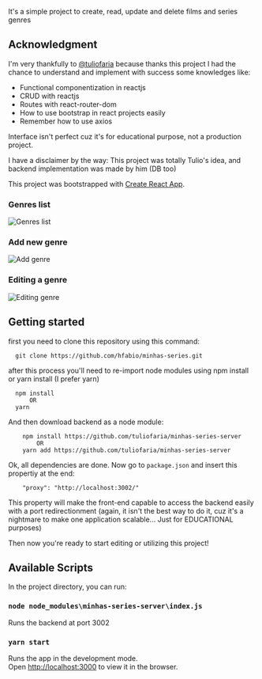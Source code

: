 It's a simple project to create, read, update and delete films and series genres 

## Acknowledgment

I'm very thankfully to [@tuliofaria](https://github.com/tuliofaria) because thanks this project I had the chance to understand and implement with success some knowledges like:
- Functional componentization in reactjs
- CRUD with reactjs
- Routes with react-router-dom
- How to use bootstrap in react projects easily
- Remember how to use axios

Interface isn't perfect cuz it's for educational purpose, not a production project.

I have a disclaimer by the way:
This project was totally Tulio's idea, and backend implementation was made by him (DB too)

This project was bootstrapped with [Create React App](https://github.com/facebook/create-react-app).
### Genres list
![Genres list](https://user-images.githubusercontent.com/15989467/62274822-0012f280-b417-11e9-956a-316221c4baa0.png)
### Add new genre
![Add genre](https://user-images.githubusercontent.com/15989467/62274890-23d63880-b417-11e9-8075-6630d067cb8b.png)
### Editing a genre
![Editing genre](https://user-images.githubusercontent.com/15989467/62274973-49fbd880-b417-11e9-9295-0252123434fa.png)


## Getting started

first you need to clone this repository using this command:

```
  git clone https://github.com/hfabio/minhas-series.git
```

after this process you'll need to re-import node modules using npm install or yarn install (I prefer yarn)
```
  npm install
      OR
  yarn
```
And then download backend as a node module:
```
    npm install https://github.com/tuliofaria/minhas-series-server
        OR
    yarn add https://github.com/tuliofaria/minhas-series-server
```
Ok, all dependencies are done.
Now go to `package.json` and insert this propertiy at the end:
```
    "proxy": "http://localhost:3002/"
```
This property will make the front-end capable to access the backend easily with a port redirectionment (again, it isn't the best way to do it, cuz it's a nightmare to make one application scalable... Just for EDUCATIONAL purposes)

Then now you're ready to start editing or utilizing this project!

## Available Scripts

In the project directory, you can run:

### `node node_modules\minhas-series-server\index.js`
Runs the backend at port 3002

### `yarn start`
Runs the app in the development mode.<br>
Open [http://localhost:3000](http://localhost:3000) to view it in the browser.